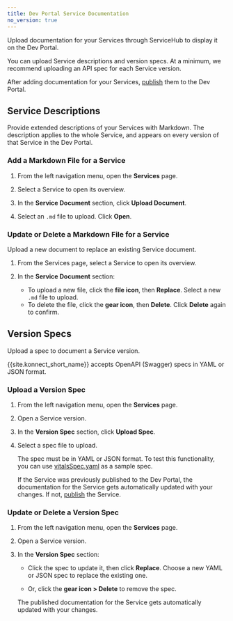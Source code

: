 ```yaml
---
title: Dev Portal Service Documentation
no_version: true
---
```

<!-- vale off -->
Upload documentation for your Services through ServiceHub to display it
on the Dev Portal.

You can upload Service descriptions and version specs. At a minimum, we
recommend uploading an API spec for each Service version.

After adding documentation for your Services,
[publish](/konnect/legacy/servicehub/dev-portal/publish) them to the Dev Portal.

## Service Descriptions

Provide extended descriptions of your Services with Markdown. The
description applies to the whole Service, and appears on every version of that
Service in the Dev Portal.

### Add a Markdown File for a Service

1. From the left navigation menu, open the **Services** page.

2. Select a Service to open its overview.

3. In the **Service Document** section, click **Upload Document**.

3. Select an `.md` file to upload. Click **Open**.

### Update or Delete a Markdown File for a Service

Upload a new document to replace an existing Service document.

1. From the Services page, select a Service to open its overview.

2. In the **Service Document** section:
    * To upload a new file, click the **file icon**, then
    **Replace**. Select a new `.md` file to upload.
    * To delete the file, click the **gear icon**, then **Delete**.
    Click **Delete** again to confirm.

## Version Specs

Upload a spec to document a Service version.

{{site.konnect_short_name}} accepts OpenAPI (Swagger) specs in YAML or JSON
format.

### Upload a Version Spec

1. From the left navigation menu, open the **Services** page.

2. Open a Service version.

3. In the **Version Spec** section, click **Upload Spec**.

4. Select a spec file to upload.

    The spec must be in YAML or JSON format. To test this functionality, you
    can use [vitalsSpec.yaml](/konnect/legacy/vitalsSpec.yaml) as a sample spec.

    If the Service was previously published to the Dev Portal, the documentation
    for the Service gets automatically updated with your changes. If not,
    [publish](/konnect/legacy/servicehub/dev-portal/publish) the Service.

### Update or Delete a Version Spec

1. From the left navigation menu, open the **Services** page.

2. Open a Service version.

3. In the **Version Spec** section:

    * Click the spec to update it, then click **Replace**. Choose a new YAML or
    JSON spec to replace the existing one.

    * Or, click the **gear icon > Delete**  to remove the spec.

    The published documentation for the Service gets automatically updated with
    your changes.
